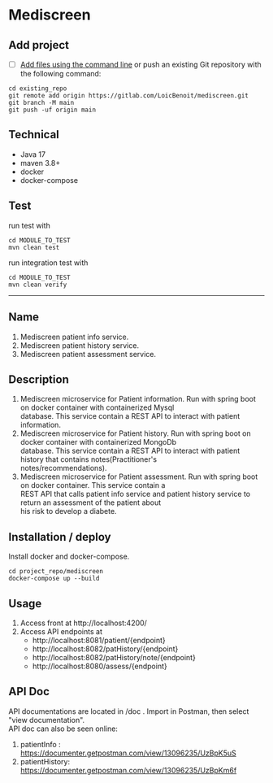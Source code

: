 # Mediscreen

## Add project

- [ ] [Add files using the command line](https://docs.gitlab.com/ee/gitlab-basics/add-file.html#add-a-file-using-the-command-line)
  or push an existing Git repository with the following command:

```
cd existing_repo
git remote add origin https://gitlab.com/LoicBenoit/mediscreen.git
git branch -M main
git push -uf origin main
```

## Technical

- Java 17
- maven 3.8+
- docker
- docker-compose

## Test

run test with

```
cd MODULE_TO_TEST
mvn clean test
```

run integration test with

```
cd MODULE_TO_TEST
mvn clean verify
```

***

## Name

1. Mediscreen patient info service.
2. Mediscreen patient history service.
3. Mediscreen patient assessment service.

## Description

1. Mediscreen microservice for Patient information. Run with spring boot on docker container with containerized
   Mysql<br>
   database. This service contain a REST API to interact with patient information.<br>
2. Mediscreen microservice for Patient history. Run with spring boot on docker container with containerized MongoDb<br>
   database. This service contain a REST API to interact with patient history that contains notes(Practitioner's<br>
   notes/recommendations).
3. Mediscreen microservice for Patient assessment. Run with spring boot on docker container. This service contain a<br>
   REST API that calls patient info service and patient history service to return an assessment of the patient about<br>
   his risk to develop a diabete.


## Installation / deploy

Install docker and docker-compose.

```
cd project_repo/mediscreen
docker-compose up --build
```

## Usage

1. Access front at http://localhost:4200/ <br>
2. Access API endpoints at  
   - http://localhost:8081/patient/{endpoint}
   - http://localhost:8082/patHistory/{endpoint}
   - http://localhost:8082/patHistory/note/{endpoint}
   - http://localhost:8080/assess/{endpoint}

## API Doc

API documentations are located in /doc . Import in Postman, then select "view documentation".
<br>API doc can also be seen online:

1. patientInfo : https://documenter.getpostman.com/view/13096235/UzBpK5uS
2. patientHistory: https://documenter.getpostman.com/view/13096235/UzBpKm6f